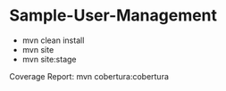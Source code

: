 # Sample-User-Management
- mvn clean install
- mvn site
- mvn site:stage

Coverage Report: mvn cobertura:cobertura
